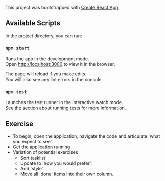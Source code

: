 This project was bootstrapped with [Create React App](https://github.com/facebook/create-react-app).

## Available Scripts

In the project directory, you can run:

### `npm start`

Runs the app in the development mode.<br>
Open [http://localhost:3000](http://localhost:3000) to view it in the browser.

The page will reload if you make edits.<br>
You will also see any lint errors in the console.

### `npm test`

Launches the test runner in the interactive watch mode.<br>
See the section about [running tests](https://facebook.github.io/create-react-app/docs/running-tests) for more information.

## Exercise

* To begin, open the application, navigate the code and articulate 'what you expect to see'.
* Get the application running
* Variation of potential exercises
    - Sort tasklist
    - Update to 'how you would prefer'.
    - Add 'style'.
    - Move all 'done' items into their own column.
